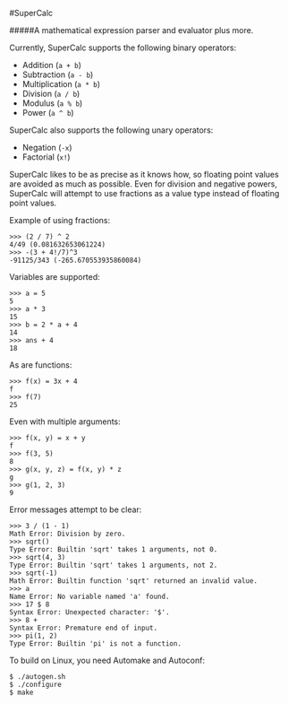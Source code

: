 #SuperCalc

#####A mathematical expression parser and evaluator plus more.


Currently, SuperCalc supports the following binary operators:

* Addition (`a + b`)
* Subtraction (`a - b`)
* Multiplication (`a * b`)
* Division (`a / b`)
* Modulus (`a % b`)
* Power (`a ^ b`)

SuperCalc also supports the following unary operators:

* Negation (`-x`)
* Factorial (`x!`)

SuperCalc likes to be as precise as it knows how, so floating point values are avoided as much as possible. Even for division and negative powers, SuperCalc will attempt to use fractions as a value type instead of floating point values.

Example of using fractions:

    >>> (2 / 7) ^ 2
    4/49 (0.081632653061224)
    >>> -(3 + 4!/7)^3
    -91125/343 (-265.670553935860084)

Variables are supported:

    >>> a = 5
    5
    >>> a * 3
    15
    >>> b = 2 * a + 4
    14
    >>> ans + 4
    18

As are functions:

	>>> f(x) = 3x + 4
	f
	>>> f(7)
	25

Even with multiple arguments:

	>>> f(x, y) = x + y
	f
	>>> f(3, 5)
	8
	>>> g(x, y, z) = f(x, y) * z
	g
	>>> g(1, 2, 3)
	9

Error messages attempt to be clear:

	>>> 3 / (1 - 1)
	Math Error: Division by zero.
	>>> sqrt()
	Type Error: Builtin 'sqrt' takes 1 arguments, not 0.
	>>> sqrt(4, 3)
	Type Error: Builtin 'sqrt' takes 1 arguments, not 2.
	>>> sqrt(-1)
	Math Error: Builtin function 'sqrt' returned an invalid value.
	>>> a
	Name Error: No variable named 'a' found.
	>>> 17 $ 8
	Syntax Error: Unexpected character: '$'.
	>>> 8 +
	Syntax Error: Premature end of input.
	>>> pi(1, 2)
	Type Error: Builtin 'pi' is not a function.


To build on Linux, you need Automake and Autoconf:

	$ ./autogen.sh
	$ ./configure
	$ make
